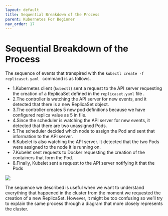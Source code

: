 ```yaml
---
layout: default
title: Sequential Breakdown of the Process
parent: Kubernetes For Beginner
nav_order: 17
---
```


# Sequential Breakdown of the Process

The sequence of events that transpired with the `kubectl create -f replicaset.yaml `
command is as follows.

- 1.Kubernetes client (`kubectl`) sent a request to the API server requesting 
the creation of a ReplicaSet defined in the `replicaset.yaml` file .
- 2.The controller is watching the API server for new events, and it detected that there is a new ReplicaSet object.
- 3.The controller creates 5 new pod definitions because we have configured replica value as 5 in file.
- 4.Since the scheduler is watching the API server for new events, it detected that there are two unassigned Pods.
- 5.The scheduler decided which node to assign the Pod and sent that information to the API server.
- 6.Kubelet is also watching the API server. It detected that the two Pods were assigned to the node it is running on.
- 7.Kubelet sent requests to Docker requesting the creation of the containers that form the Pod.
- 8.Finally, Kubelet sent a request to the API server notifying it that the Pods

![](https://raw.githubusercontent.com/sangam14/ContainerLabs/master/img/replicaset-controller-sequence.png)

The sequence we described is useful when we want to understand everything that happened in the cluster from the moment we requested the creation of a new ReplicaSet. However, it might be too confusing so we’ll try 
to explain the same process through a diagram that more closely represents the cluster.


